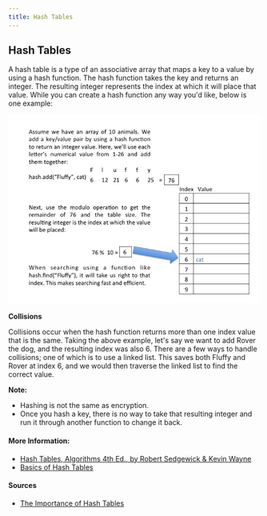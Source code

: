 ```yaml
---
title: Hash Tables
---
```

## Hash Tables

A hash table is a type of an associative array that maps a key to a value by using a hash function. The hash function takes the key and returns an integer. The resulting integer represents the index at which it will place that value. While you can create a hash function any way you'd like, below is one example:

![hash table](https://github.com/itsthecheat/images/blob/master/Slide1.jpg)

**Collisions**

Collisions occur when the hash function returns more than one index value that is the same. Taking the above example, let's say we want to add Rover the dog, and the resulting index was also 6. There are a few ways to handle collisions; one of which is to use a linked list. This saves both Fluffy and Rover at index 6, and we would then traverse the linked list to find the correct value.

**Note:**

* Hashing is not the same as encryption.
* Once you hash a key, there is no way to take that resulting integer and run it through another function to change it back.

<!-- The article goes here, in GitHub-flavored Markdown. Feel free to add YouTube videos, images, and CodePen/JSBin embeds  -->

#### More Information:
* [Hash Tables, Algorithms 4th Ed., by Robert Sedgewick & Kevin Wayne](https://algs4.cs.princeton.edu/34hash/)
* [Basics of Hash Tables](https://www.hackerearth.com/practice/data-structures/hash-tables/basics-of-hash-tables/tutorial/)

#### Sources
* [The Importance of Hash Tables](https://medium.com/coderbyte/importance-of-hash-tables-c429a2b523b8)
